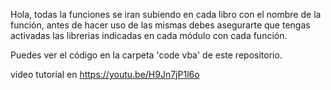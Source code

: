 Hola, todas la funciones se iran subiendo en cada libro con el nombre de la función, antes de hacer uso de las mismas debes asegurarte que tengas activadas las librerias indicadas en cada módulo con cada función.

Puedes ver el código en la carpeta 'code vba' de este repositorio.

video tutorial en https://youtu.be/H9Jn7jP1l6o
